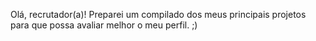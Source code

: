 Olá, recrutador(a)! Preparei um compilado dos meus principais projetos para que possa avaliar melhor o meu perfil. ;)
